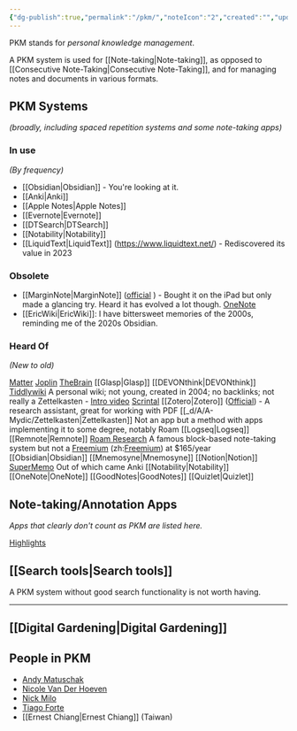 ```yaml
---
{"dg-publish":true,"permalink":"/pkm/","noteIcon":"2","created":"","updated":""}
---
```


PKM stands for *personal knowledge management*.

A PKM system is used for [[Note-taking\|Note-taking]], as opposed to [[Consecutive Note-Taking\|Consecutive Note-Taking]], and for managing notes and documents in various formats.

## PKM Systems
*(broadly, including spaced repetition systems and some note-taking apps)*

### In use
*(By frequency)*
- [[Obsidian\|Obsidian]] - You're looking at it.
- [[Anki\|Anki]]
- [[Apple Notes\|Apple Notes]]
- [[Evernote\|Evernote]]
- [[DTSearch\|DTSearch]]
- [[Notability\|Notability]]
- [[LiquidText\|LiquidText]] (https://www.liquidtext.net/) - Rediscovered its value in 2023
	
### Obsolete
- [[MarginNote\|MarginNote]] ([official](https://www.marginnote.com/) ) - Bought it on the iPad but only made a glancing try. Heard it has evolved a lot though.
 [OneNote](https://www.microsoft.com/en-us/microsoft-365/onenote/digital-note-taking-app)
- [[EricWiki\|EricWiki]]: I have bittersweet memories of the 2000s, reminding me of the 2020s Obsidian.

### Heard Of
*(New to old)*

[Matter](https://hq.getmatter.com/)
[Joplin](https://joplinapp.org/)
[TheBrain](https://www.thebrain.com/)
[[Glasp\|Glasp]]
[[DEVONthink\|DEVONthink]]
[Tiddlywiki](https://tiddlywiki.com/) 
	A personal wiki; not young, created in 2004; no backlinks; not really a Zettelkasten
	- [Intro video](https://www.youtube.com/watch?v=CNCM_-Hgf3M)
[Scrintal](https://www.scrintal.com/)
[[Zotero\|Zotero]] ([Official](https://www.zotero.org/)) - A research assistant, great for working with PDF
[[_d/A/A-Mydic/Zettelkasten\|Zettelkasten]]
	Not an app but a method with apps implementing it to some degree, notably Roam
[[Logseq\|Logseq]]
[[Remnote\|Remnote]]
[Roam Research](https://roamresearch.com/)
	A famous block-based note-taking system but not a [Freemium](https://en.wikipedia.org/wiki/Freemium) (zh:[Freemium](https://zh.wikipedia.org/wiki/Freemium)) at $165/year 
[[Obsidian\|Obsidian]]
[[Mnemosyne\|Mnemosyne]]
[[Notion\|Notion]]
[SuperMemo](https://en.wikipedia.org/wiki/SuperMemo)
	Out of which came Anki
[[Notability\|Notability]]
[[OneNote\|OneNote]]
[[GoodNotes\|GoodNotes]]
[[Quizlet\|Quizlet]]

## Note-taking/Annotation Apps

*Apps that clearly don't count as PKM are listed here.*

[Highlights](https://highlightsapp.net/)

## [[Search tools\|Search tools]]
A PKM system without good search functionality is not worth having.

---
## [[Digital Gardening\|Digital Gardening]]

## People in PKM

- [Andy Matuschak](https://notes.andymatuschak.org/About_these_notes)
- [Nicole Van Der Hoeven](https://nicolevanderhoeven.com/)
- [Nick Milo](https://www.linkingyourthinking.com/)
- [Tiago Forte](https://fortelabs.com/)
- [[Ernest Chiang\|Ernest Chiang]] (Taiwan)
